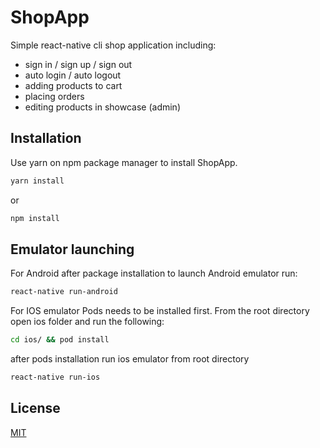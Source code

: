 # ShopApp

Simple react-native cli shop application including:

- sign in / sign up / sign out
- auto login / auto logout
- adding products to cart
- placing orders
- editing products in showcase (admin)

## Installation

Use yarn on npm package manager to install ShopApp.

```bash
yarn install
```

or

```bash
npm install
```

## Emulator launching

For Android after package installation to launch Android emulator run:

```bash
react-native run-android
```

For IOS emulator Pods needs to be installed first. From the root directory open ios folder and run the following:

```bash
cd ios/ && pod install
```

after pods installation run ios emulator from root directory

```bash
react-native run-ios
```

## License

[MIT](https://choosealicense.com/licenses/mit/)
